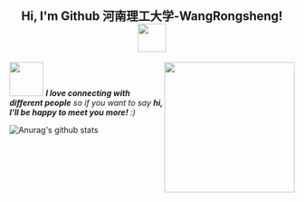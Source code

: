 <center><h2> Hi, I'm Github 河南理工大学-WangRongsheng! <img src="https://media.giphy.com/media/mGcNjsfWAjY5AEZNw6/giphy.gif" width="50"></h2></center>

<img align='right' src="https://media.giphy.com/media/M9gbBd9nbDrOTu1Mqx/giphy.gif" width="230">

<img src="https://media.giphy.com/media/LnQjpWaON8nhr21vNW/giphy.gif" width="60"> <em><b>I love connecting with different people</b> so if you want to say <b>hi, I'll be happy to meet you more!</b> :)</em>


![Anurag's github stats](https://github-readme-stats.vercel.app/api?username=WangRongsheng&show_icons=true&theme=radical&count_private=true)
